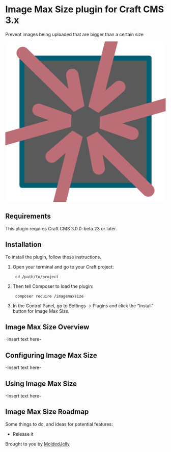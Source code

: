 # Image Max Size plugin for Craft CMS 3.x

Prevent images being uploaded that are bigger than a certain size

![Screenshot](resources/img/plugin-logo.png)

## Requirements

This plugin requires Craft CMS 3.0.0-beta.23 or later.

## Installation

To install the plugin, follow these instructions.

1. Open your terminal and go to your Craft project:

        cd /path/to/project

2. Then tell Composer to load the plugin:

        composer require /imagemaxsize

3. In the Control Panel, go to Settings → Plugins and click the “Install” button for Image Max Size.

## Image Max Size Overview

-Insert text here-

## Configuring Image Max Size

-Insert text here-

## Using Image Max Size

-Insert text here-

## Image Max Size Roadmap

Some things to do, and ideas for potential features:

* Release it

Brought to you by [MoldedJelly](http://moldedjelly.com)
